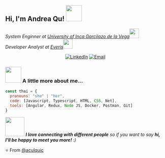 <h2> Hi, I'm Andrea Qu! <img src="https://media.giphy.com/media/mGcNjsfWAjY5AEZNw6/giphy.gif" width="50"></h2>

<p><em>System Enginner at <a href="http://www.unb.br">University of Inca Garcilazo de la Vega</a><img src="https://media.giphy.com/media/fYSnHlufseco8Fh93Z/giphy.gif" width="30"></br>Developer Analyst at <a href="https://www.everis.com/peru/es/home-peru">Everis</a><img src="https://media.giphy.com/media/WUlplcMpOCEmTGBtBW/giphy.gif" width="30">
</em></p>


<p align="center">
<a href="https://www.linkedin.com/in/andrea-culqui-carrascal/" target="_blank"><img alt="LinkedIn" src="https://img.shields.io/badge/LinkedIn-@aculquic-blue?style=flat&logo=linkedin"></a>
<a href="mailto:acc210911@gmail.com"><img alt="Email" src="https://img.shields.io/badge/Email-acc210911@gmail.com-blue?style=flat&logo=gmail"></a>
</p>

### <img src="https://media.giphy.com/media/VgCDAzcKvsR6OM0uWg/giphy.gif" width="50"> A little more about me...  

```javascript
const thai = {
  pronouns: "she" | "her",
  code: [Javascript, Typescript, HTML, CSS, Net],
  tools: [Angular, Redux, Node JS, Docker, Postman, Git]
}
```

<img src="https://media.giphy.com/media/LnQjpWaON8nhr21vNW/giphy.gif" width="60"> <em><b>I love connecting with different people</b> so if you want to say <b>hi, I'll be happy to meet you more!</b> :)</em>


⭐️ From [@aculquic](https://github.com/aculquic)
